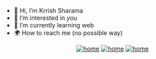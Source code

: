 

- 👋 Hi, I’m Krrish Sharama 
- 👀 I’m interested in _you_
- 🧠 I’m currently learning web
- 🌍 How to reach me (no possible way)

 <p align="center">
  <a href="https://python.org" target="_blank"><img alt="home" src="https://img.shields.io/badge/I love Python-pink?style=for-the-badge&logo=python&logoColor="></a>
  <a href="https://ubuntu" target="_blank"><img alt="home" src="https://img.shields.io/badge/I Use Ubuntu -green?style=for-the-badge&logo=ubuntu&logoColor=darkblue"></a>
  <a href="https://nhentai.net="_blank"><img alt="home" src="https://img.shields.io/badge/4GB , 512GB HHD-blue?style=for-the-badge&logoColor=darkorange"></a>
</
[![Krrish's GitHub stats](https://github-readme-stats.vercel.app/api?username=krrish313)](https://w3.or)

